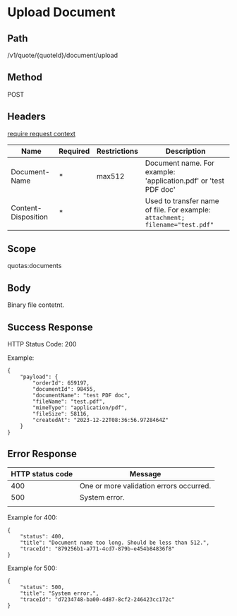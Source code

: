 # Upload Document

## Path

/v1/quote/{quoteId}/document/upload

## Method

POST

## Headers

[require request context](https://github.com/dkhardwarecom/docs/blob/main/partnerApi/authentication.md#request-context)

| Name | Required |  Restrictions | Description |
|--|--|--|--|
| Document-Name | * | max512  | Document name. For example: 'application.pdf' or 'test PDF doc' |
| Content-Disposition | * |   | Used to transfer name of file. For example: ```attachment; filename="test.pdf"``` |

## Scope
quotas:documents

## Body

Binary file contetnt.

## Success Response

HTTP Status Code: 200

Example:
```
{
    "payload": {
        "orderId": 659197,
        "documentId": 98455,
        "documentName": "test PDF doc",
        "fileName": "test.pdf",
        "mimeType": "application/pdf",
        "fileSize": 58116,
        "createdAt": "2023-12-22T08:36:56.9728464Z"
    }
}
```

## Error Response


| HTTP status code | Message |
|--|--|
| 400 | One or more validation errors occurred. |
| 500 | System error. |
|  |  |

Example for 400:
```
{
    "status": 400,
    "title": "Document name too long. Should be less than 512.",
    "traceId": "879256b1-a771-4cd7-879b-e454b84836f8"
}
```

Example for 500:
```
{
    "status": 500,
    "title": "System error.",
    "traceId": "d7234748-ba00-4d87-8cf2-246423cc172c"
}
```
